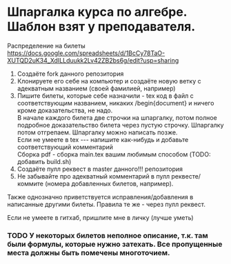 # Шпаргалка курса по алгебре. Шаблон взят у преподавателя.  

Распределение на билеты
https://docs.google.com/spreadsheets/d/1BcCy78TaO-XUTQD2uK34_XdILLduukk2Lv42ZB2bs6g/edit?usp=sharing


1) Создаёте fork данного репозитория  
2) Клонируете его себе на компьютер и создаёте новую ветку с адекватным названием (своей фамилией, например)  
3) Пишите билеты, которые себе назначили - tex код в файл с соответствующим названием, никаких /begin{document} и ничего кроме доказательства, не надо.    
В начале каждого билета две строчки на шпаргалку, потом полное подробное доказательство билета через пустую строчку. Шпаргалку потом отгрепаем. Шпаргалку можно написать позже.  
Если не умеете в tex --- напишите как-нибудь и добавьте соответствующий комментарий   
Сборка pdf - сборка main.tex вашим любимым способом (TODO: добавить build.sh)  
4) Создаёте пулл реквест в master данного!!! репозитория  
5) Не забывайте про адекватный комментарий в пулл реквесте/коммите (номера добавленных билетов, например).  

Также однозначно приветствуется исправления/добавления в написанные другими билеты. Правила те же - через пулл реквест.  

Если не умеете в гитхаб, пришлите мне в личку (лучше уметь)  

### TODO У некоторых билетов неполное описание, т.к. там были формулы, которые нужно затехать. Все пропущенные места должны быть помечены многоточием.
